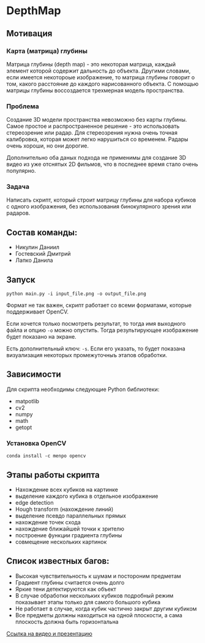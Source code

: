 # DepthMap

## Мотивация

### Карта (матрица) глубины
Матрица глубины (depth map) - это некоторая матрица, каждый элемент которой содержит дальность до объекта.
Другими словами, если имеется некотороые изображение, то матрица глубины говорит о том, какого расстояние до каждого нарисованного объекта.
С помощью матрицы глубины воссоздается трехмерная модель пространства.

### Проблема

Создание 3D модели пространства невозможно без карты глубины.
Самое простое и распространенное решение - это использовать стереозрение или радар.
Для стереозрения нужна очень точная калибровка, которая может легко нарушиться со временем.
Радары очень хороши, но они дорогие.

Дополнительно оба даных подхода не применимы для создание 3D видео из уже отснятых 2D фильмов,
что в последнее время стало очень популярно.

### Задача

Написать скрипт, который строит матрицу глубины для набора кубиков с одного изображения, без использования бинокулярного зрения или радаров.



## Состав команды:
* Никулин Даниил
* Гостевский Дмитрий
* Лапко Данила

## Запуск
```
python main.py -i input_file.png -o output_file.png
```
Формат не так важен, скрипт работает со всеми форматами, которые поддерживает OpenCV.

Если хочется только посмотреть результат, то тогда имя выходного файла и опцию ``-o`` можно опустить. Тогда результирующее изображение будет показано на экране.

Есть дополнительный ключ: ``-s``. Если его указать, то будет показана визуализация некоторых промежуточныъ этапов обработки.



## Зависимости
Для скрипта необходимы следующие Python библиотеки:
* matpotlib
* cv2
* numpy
* math
* getopt

### Установка OpenCV
```
conda install -c menpo opencv
```



## Этапы работы скрипта
* Нахождение всех кубиков на картинке
* выделение каждого кубика в отдельное изображение
* edge detection
* Hough transform (нахождение линий)
* выделение псевдо параллельных прямых
* нахождение точек схода
* нахождение ближайшей точки к зрителю
* построение функции градиента глубины
* совмещение нескольких картинок


## Список известных багов:
* Высокая чувствительность к шумам и постороним предметам
* Градиент глубины считается очень долго
* Яркие тени детектируются как объект
* В случае обработки нескольких кубиков подробный режим показывает этапы только для самого большого кубика
* Не работает в случае, когда кубик частично закрыт другим кубиком
* Все предметы должны находиться на одной плоскости, а сама плоскость должна быть горизонтальна

[Ссылка на видео и презентацию](https://yadi.sk/d/Kv9pmqPk3PRcgA)

